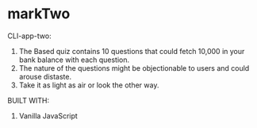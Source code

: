 # markTwo

CLI-app-two: <br/>
1. The Based quiz contains 10 questions that could fetch 10,000 in your bank balance with each question. <br/>
2. The nature of the questions might be objectionable to users and could arouse distaste. <br/>
3. Take it as light as air or look the other way.<br/>

BUILT WITH: <br/>
1. Vanilla JavaScript